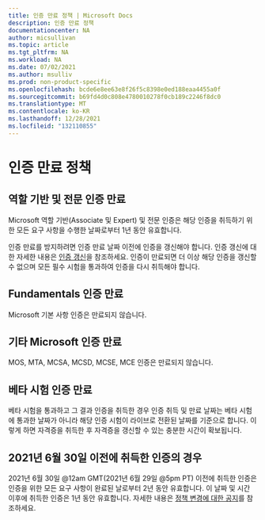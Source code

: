 ```yaml
---
title: 인증 만료 정책 | Microsoft Docs
description: 인증 만료 정책
documentationcenter: NA
author: micsullivan
ms.topic: article
ms.tgt_pltfrm: NA
ms.workload: NA
ms.date: 07/02/2021
ms.author: msulliv
ms.prod: non-product-specific
ms.openlocfilehash: bcde6e8ee63e8f26f5c8398e0ed188eaa4455a0f
ms.sourcegitcommit: b69fd4d0c808e4780010278f0cb189c2246f8dc0
ms.translationtype: MT
ms.contentlocale: ko-KR
ms.lasthandoff: 12/28/2021
ms.locfileid: "132110855"
---
```

# <a name="certification-expiration-policy"></a>인증 만료 정책

## <a name="role-based-and-specialty-certifications-expiry"></a>역할 기반 및 전문 인증 만료

Microsoft 역할 기반(Associate 및 Expert) 및 전문 인증은 해당 인증을 취득하기 위한 모든 요구 사항을 수행한 날짜로부터 1년 동안 유효합니다.

인증 만료를 방지하려면 인증 만료 날짜 이전에 인증을 갱신해야 합니다. 인증 갱신에 대한 자세한 내용은 [인증 갱신](/learn/certifications/renew-your-microsoft-certification)을 참조하세요. 인증이 만료되면 더 이상 해당 인증을 갱신할 수 없으며 모든 필수 시험을 통과하여 인증을 다시 취득해야 합니다.

## <a name="fundamentals-certifications-expiry"></a>Fundamentals 인증 만료

Microsoft 기본 사항 인증은 만료되지 않습니다.

## <a name="other-microsoft-certifications-expiry"></a>기타 Microsoft 인증 만료

MOS, MTA, MCSA, MCSD, MCSE, MCE 인증은 만료되지 않습니다.

## <a name="beta-exam-certification-expiry"></a>베타 시험 인증 만료

베타 시험을 통과하고 그 결과 인증을 취득한 경우 인증 취득 및 만료 날짜는 베타 시험에 통과한 날짜가 아니라 해당 인증 시험이 라이브로 전환된 날짜를 기준으로 합니다. 이렇게 하면 자격증을 취득한 후 자격증을 갱신할 수 있는 충분한 시간이 확보됩니다.

## <a name="for-certifications-earned-before-june-30-2021"></a>2021년 6월 30일 이전에 취득한 인증의 경우

2021년 6월 30일 @12am GMT(2021년 6월 29일 @5pm PT) 이전에 취득한 인증은 인증을 위한 모든 요구 사항이 완료된 날로부터 2년 동안 유효합니다. 이 날짜 및 시간 이후에 취득한 인증은 1년 동안 유효합니다. 자세한 내용은 [정책 변경에 대한 공지](https://techcommunity.microsoft.com/t5/microsoft-learn-blog/reminder-role-based-and-specialty-certifications-to-be-valid-for/ba-p/2150406)를 참조하세요.